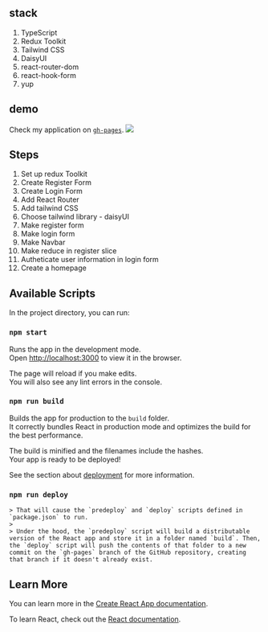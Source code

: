 ## stack

1. TypeScript
2. Redux Toolkit
3. Tailwind CSS
4. DaisyUI
5. react-router-dom
6. react-hook-form
7. yup

## demo
Check my application on [`gh-pages`](https://zhangjialihappy.github.io/register-form/).
![](registerForm.gif)

## Steps

1. Set up redux Toolkit
2. Create Register Form
3. Create Login Form
4. Add React Router 
5. Add tailwind CSS
6. Choose tailwind library - daisyUI
7. Make register form
8. Make login form
9. Make Navbar
10. Make reduce in register slice
11. Autheticate user information in login form
12. Create a homepage

## Available Scripts

In the project directory, you can run:

### `npm start`

Runs the app in the development mode.\
Open [http://localhost:3000](http://localhost:3000) to view it in the browser.

The page will reload if you make edits.\
You will also see any lint errors in the console.

### `npm run build`

Builds the app for production to the `build` folder.\
It correctly bundles React in production mode and optimizes the build for the best performance.

The build is minified and the filenames include the hashes.\
Your app is ready to be deployed!

See the section about [deployment](https://facebook.github.io/create-react-app/docs/deployment) for more information.

### `npm run deploy`

    > That will cause the `predeploy` and `deploy` scripts defined in `package.json` to run.
    >
    > Under the hood, the `predeploy` script will build a distributable version of the React app and store it in a folder named `build`. Then, the `deploy` script will push the contents of that folder to a new commit on the `gh-pages` branch of the GitHub repository, creating that branch if it doesn't already exist.

## Learn More

You can learn more in the [Create React App documentation](https://facebook.github.io/create-react-app/docs/getting-started).

To learn React, check out the [React documentation](https://reactjs.org/).
